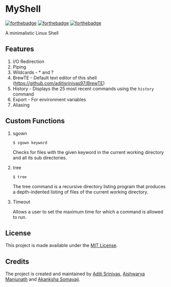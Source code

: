 # MyShell

[![forthebadge](https://forthebadge.com/images/badges/made-with-c.svg)](https://forthebadge.com)
[![forthebadge](https://forthebadge.com/images/badges/built-with-love.svg)](https://forthebadge.com)
[![forthebadge](https://forthebadge.com/images/badges/compatibility-betamax.svg)](https://forthebadge.com)

A minimalistic Linux Shell

## Features

1. I/O Redirection
2. Piping
3. Wildcards - * and ?
4. BrewTE - Default text editor of this shell (https://github.com/aditisrinivas97/BrewTE)
5. History - Displays the 25 most recent commands using the `history` command
6. Export - For environment variables
7. Aliasing

## Custom Functions

1. sgown <br>
   
   ```
   $ sgown keyword
   ```

   Checks for files with the given keyword in the current working directory and all its sub directories.

2. tree <br>

   ```
   $ tree 
   ```

   The tree command is a recursive directory listing program that produces a depth-indented listing of files of the current working directory.

3. Timeout <br>

   Allows a user to set the maximum time for which a command is allowed to run.

## License

This project is made available under the [MIT License](http://www.opensource.org/licenses/mit-license.php).

## Credits

The project is created and maintained by [Aditi Srinivas](https://github.com/aditisrinivas97), [Aishwarya Manjunath](https://github.com/Aishwarya-Manjunath) and [Akanksha Somayaji](https://github.com/AkankshaSomayaji).